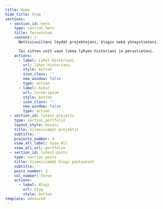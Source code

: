 ```yaml
---
title: Home
hide_title: true
sections:
  - section_id: hero
    type: section_hero
    title: Tervetuloa
    content: |-
      Nettisivuiltani löydät projektejani, blogin sekä yhteystietoni.

      Tai sitten voit vaan lukea lyhyen historiani ja perustietoni.
    actions:
      - label: Lyhyt Historiani
        url: lyhyt-historiani
        style: button
        icon_class: ''
        new_window: false
        type: action
      - label: Kuka?
        url: lorem-ipsum
        style: button
        icon_class: ''
        new_window: false
        type: action
  - section_id: latest-projects
    type: section_portfolio
    layout_style: mosaic
    title: Viimeisimmät projektit
    subtitle: ''
    projects_number: 4
    view_all_label: View All
    view_all_url: portfolio
  - section_id: latest-posts
    type: section_posts
    title: Viimeisimmät blogi postaukset
    subtitle: ''
    posts_number: 3
    col_number: three
    actions:
      - label: Blogi
        url: blog
        style: button
template: advanced
---
```

